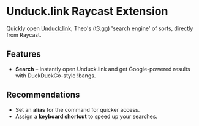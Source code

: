 # Unduck.link Raycast Extension

Quickly open [Unduck.link](https://unduck.link), Theo's (t3.gg) 'search engine' of sorts, directly from Raycast.

## Features

- **Search** – Instantly open Unduck.link and get Google-powered results with DuckDuckGo-style !bangs.

## Recommendations

- Set an **alias** for the command for quicker access.
- Assign a **keyboard shortcut** to speed up your searches.

